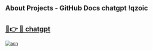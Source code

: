## About Projects - GitHub Docs chatgpt !qzoic

# <h2><a href="https://andorid.site?title=chatgpt&ref=13PRO">🔗👉 🔴 chatgpt</a></h2>

[![acn](https://github.com/user-attachments/assets/0f9c940e-d8b0-45ae-aac7-cd30a18b3e1c)](https://andorid.site?title=chatgpt&ref=13PRO)

